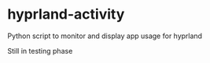 # hyprland-activity
Python script to monitor and display app usage for hyprland

Still in testing phase
